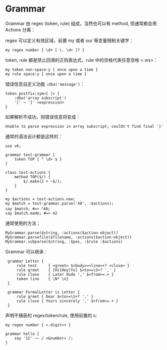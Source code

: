 # Grammar

Grammar 由 regex (token, rule) 组成，当然也可以有 method, 但通常都会用 Actions 分离：

regex 可以定义有效区域，前置 my 或者 our 等变量限制关键字：

    my regex number { \d+ [ \. \d+ ]? }

token, rule 都是禁止回溯的正则表达式，rule 中的空格代表任意空格 <.ws>：

    my token non-space-y { once upon a time }
    my rule space-y { once upon a time }

错误信息自定义功能 `:dba('message')`：

    token postfix:sym<[ ]> {
        :dba('array subscript')
        '[' ~ ']' <expression>
    }

如果解析不成功，则错误信息将变成：

    Unable to parse expression in array subscript; couldn't find final ']'

通常的语法设计都是这样的：

    use v6;

    grammar test-grammar {
        token TOP { ^ \d+ $ }
    }

    class test-actions {
        method TOP($/) {
            $/.make(2 + ~$/);
        }
    }

    my $actions = test-actions.new;
    my $match = test-grammar.parse('40', :$actions);
    say $match; #=> ｢40｣
    say $match.made; #=> 42

通常使用的方法：

    MyGrammar.parse($string, :actions($action-object))
    MyGrammar.parsefile($filename, :actions($action-object))
    MyGrammar.subparse($string, :$pos, :$rule :$actions)

Grammar 可以继承：

     grammar Letter {
         rule text     { <greet> $<body>=<line>+? <close> }
         rule greet    { [Hi|Hey|Yo] $<to>=\S+? ',' }
         rule close    { Later dude ',' $<from>=.+ }
         token line    { \N* \n}
     }

     grammar FormalLetter is Letter {
         rule greet { Dear $<to>=\S+? ',' }
         rule close { Yours sincerely ',' $<from>=.+ }
     }

声明不捕获的 regex/token/rule, 使用前置的 `&`:

    my regex number { <.digit>+ }

    grammar hello {
        say '12' ~~ / <&number> /;
    }

